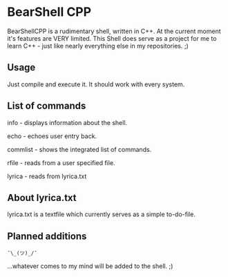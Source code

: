 
# BearShell CPP

BearShellCPP is a rudimentary shell, written in C++. At the current moment it's features are VERY limited. This Shell does serve as a project for me to learn C++ - just like nearly everything else in my repositories. ;)

## Usage

Just compile and execute it. It should work with every system. 

## List of commands

info - displays information about the shell.

echo - echoes user entry back.

commlist - shows the integrated list of commands.

rfile - reads from a user specified file.

lyrica - reads from lyrica.txt

## About lyrica.txt
lyrica.txt is a textfile which currently serves as a simple to-do-file.

## Planned additions

    ¯\_(ツ)_/¯

...whatever comes to my mind will be added to the shell. ;)
